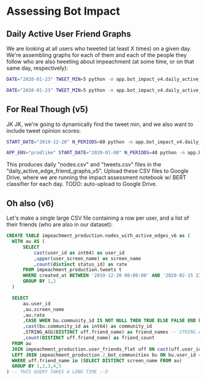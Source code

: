 # Assessing Bot Impact

## Daily Active User Friend Graphs

We are looking at all users who tweeted (at least X times) on a given day. We're assembling graphs for each of them and each of the people they follow who are also tweeting about impeachment (at some time, or on that same day, respectively):

```sh
DATE="2020-01-23" TWEET_MIN=5 python -m app.bot_impact_v4.daily_active_user_friend_grapher
```

```sh
DATE="2020-01-23" TWEET_MIN=5 python -m app.bot_impact_v4.daily_active_edge_friend_grapher
```

## For Real Though (v5)


JK JK, we're going to dynamically find the tweet min, and we also want to include tweet opinion scores:

```sh
START_DATE="2019-12-20" N_PERIODS=60 python -m app.bot_impact_v4.daily_active_edge_downloader

APP_ENV="prodlike" START_DATE="2020-01-08" N_PERIODS=40 python -m app.bot_impact_v4.daily_active_edge_downloader
```

This produces daily "nodes.csv" and "tweets.csv" files in the "daily_active_edge_friend_graphs_v5". Upload these CSV files to Google Drive, where we are running the impact assessment notebook w/ BERT classifier for each day. TODO: auto-upload to Google Drive.

## Oh also (v6)

Let's make a single large CSV file containing a row per user, and a list of their friends (who are also in our dataset):

```sql
CREATE TABLE impeachment_production.nodes_with_active_edges_v6 as (
  WITH au AS (
      SELECT
          cast(user_id as int64) as user_id
          ,upper(user_screen_name) as screen_name
          ,count(distinct status_id) as rate
      FROM impeachment_production.tweets t
      WHERE created_at BETWEEN '2019-12-20 00:00:00' AND '2020-02-15 23:59:59' -- inclusive (primary collection period)
      GROUP BY 1,2
  )

  SELECT
      au.user_id
      ,au.screen_name
      ,au.rate
      ,CASE WHEN bu.community_id IS NOT NULL THEN TRUE ELSE FALSE END bot
      ,cast(bu.community_id as int64) as community_id
      ,STRING_AGG(DISTINCT uff.friend_name) as friend_names -- STRING AGG FOR CSV OUTPUT!
      ,count(DISTINCT uff.friend_name) as friend_count
  FROM au
  JOIN impeachment_production.user_friends_flat uff ON cast(uff.user_id as int64) = au.user_id
  LEFT JOIN impeachment_production.2_bot_communities bu ON bu.user_id = au.user_id
  WHERE uff.friend_name in (SELECT DISTINCT screen_name FROM au)
  GROUP BY 1,2,3,4,5
) -- THIS QUERY TAKES A LONG TIME :-D
```
